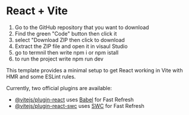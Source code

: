 # React + Vite
1. Go to the GitHub repository that you want to download
2. Find the green "Code" button then click it
3. select "Download ZIP then click to download
4. Extract the ZIP file and open it in visaul Studio
5. go to termnil  then write npm i or npm istall
6. to run the project write npm run dev



This template provides a minimal setup to get React working in Vite with HMR and some ESLint rules.

Currently, two official plugins are available:

- [@vitejs/plugin-react](https://github.com/vitejs/vite-plugin-react/blob/main/packages/plugin-react/README.md) uses [Babel](https://babeljs.io/) for Fast Refresh
- [@vitejs/plugin-react-swc](https://github.com/vitejs/vite-plugin-react-swc) uses [SWC](https://swc.rs/) for Fast Refresh
